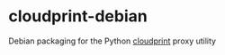 cloudprint-debian
=================

Debian packaging for the Python [cloudprint](https://github.com/armooo/cloudprint) proxy utility
